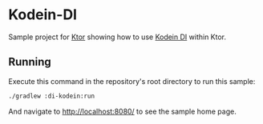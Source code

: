# Kodein-DI

Sample project for [Ktor](http://ktor.io) showing how to use [Kodein DI](http://kodein.org/Kodein-DI/) within Ktor.

## Running

Execute this command in the repository's root directory to run this sample:

```bash
./gradlew :di-kodein:run
```
 
And navigate to [http://localhost:8080/](http://localhost:8080/) to see the sample home page.  
